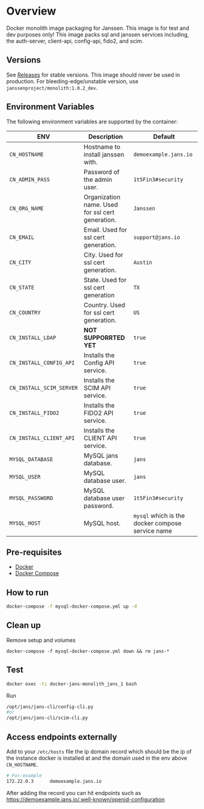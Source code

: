 # Overview

Docker monolith image packaging for Janssen. This image is for test and dev purposes only! This image packs sql and janssen services including, the auth-server, client-api, config-api, fido2, and scim.

## Versions

See [Releases](https://github.com/JanssenProject/docker-jans-monolith/releases) for stable versions. This image should never be used in production.
For bleeding-edge/unstable version, use `janssenproject/monolith:1.0.2_dev`.

## Environment Variables

The following environment variables are supported by the container:

| ENV                      | Description                                      | Default                                          |
|--------------------------|--------------------------------------------------|--------------------------------------------------|
| `CN_HOSTNAME`            | Hostname to install janssen with.                | `demoexample.jans.io`                            |
| `CN_ADMIN_PASS`          | Password of the admin user.                      | `1t5Fin3#security`                               |
| `CN_ORG_NAME`            | Organization name. Used for ssl cert generation. | `Janssen`                                        |
| `CN_EMAIL`               | Email. Used for ssl cert generation.             | `support@jans.io`                                |
| `CN_CITY`                | City. Used for ssl cert generation.              | `Austin`                                         |
| `CN_STATE`               | State. Used for ssl cert generation              | `TX`                                             |
| `CN_COUNTRY`             | Country. Used for ssl cert generation.           | `US`                                             |
| `CN_INSTALL_LDAP`        | **NOT SUPPORRTED YET**                           | `true`                                           |
| `CN_INSTALL_CONFIG_API`  | Installs the Config API service.                 | `true`                                           |
| `CN_INSTALL_SCIM_SERVER` | Installs the SCIM  API service.                  | `true`                                           |
| `CN_INSTALL_FIDO2`       | Installs the FIDO2 API service.                  | `true`                                           |
| `CN_INSTALL_CLIENT_API`  | Installs the CLIENT API service.                 | `true`                                           |
| `MYSQL_DATABASE`         | MySQL jans database.                             | `jans`                                           |
| `MYSQL_USER`             | MySQL database user.                             | `jans`                                           |
| `MYSQL_PASSWORD`         | MySQL database user password.                    | `1t5Fin3#security`                               |
| `MYSQL_HOST`             | MySQL host.                                      | `mysql` which is the docker compose service name |


## Pre-requisites

- [Docker](https://docs.docker.com/install)
- [Docker Compose](https://docs.docker.com/compose/install/)

## How to run

```bash
docker-compose -f mysql-docker-compose.yml up -d
```

## Clean up

Remove setup and volumes

```
docker-compose -f mysql-docker-compose.yml down && rm jans-*
```

## Test

```bash
docker exec -ti docker-jans-monolith_jans_1 bash
```

Run 
```bash
/opt/jans/jans-cli/config-cli.py
#or
/opt/jans/jans-cli/scim-cli.py
```

## Access endpoints externally

Add to your `/etc/hosts` file the ip domain record which should be the ip of the instance docker is installed at and the domain used in the env above `CN_HOSTNAME`.

```bash
# For-example
172.22.0.3      demoexample.jans.io
```

After adding the record you can hit endpoints such as https://demoexample.jans.io/.well-known/openid-configuration